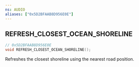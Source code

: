 ```yaml
---
ns: AUDIO
aliases: ["0x5D2BFAAB8D956E0E"]
---
```

## REFRESH_CLOSEST_OCEAN_SHORELINE

```c
// 0x5D2BFAAB8D956E0E
void REFRESH_CLOSEST_OCEAN_SHORELINE();
```

Refreshes the closest shoreline using the nearest road position.
